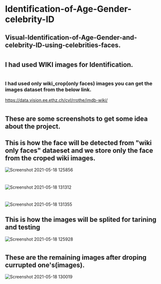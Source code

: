 # Identification-of-Age-Gender-celebrity-ID
## Visual-Identification-of-Age-Gender-and-celebrity-ID-using-celebrities-faces.
#
## I had used WIKI images for Identification.
#
### I had used only wiki_crop(only faces) images you can get the images dataset from the below link.
https://data.vision.ee.ethz.ch/cvl/rrothe/imdb-wiki/
#
## These are some screenshots to get some idea about the project.
## This is how the face will be detected from "wiki only faces" dataeset and we store only the face from the croped wiki images.
![Screenshot 2021-05-18 125856](https://user-images.githubusercontent.com/51847492/118610361-4f3b3a80-b7d9-11eb-9fa9-0f255b5fde23.jpg)
#
![Screenshot 2021-05-18 131312](https://user-images.githubusercontent.com/51847492/118611953-f53b7480-b7da-11eb-9eee-303c411e6c78.jpg)
#
![Screenshot 2021-05-18 131355](https://user-images.githubusercontent.com/51847492/118611973-f9679200-b7da-11eb-9fd4-ea07c0b1c64d.jpg)

## This is how the images will be splited for tarining and testing

![Screenshot 2021-05-18 125928](https://user-images.githubusercontent.com/51847492/118610394-595d3900-b7d9-11eb-9e34-65c8c973deda.jpg)
#
## These are the remaining images after droping currupted one's(images).
![Screenshot 2021-05-18 130019](https://user-images.githubusercontent.com/51847492/118610426-5f531a00-b7d9-11eb-940b-cb7e713e5c3d.jpg)
